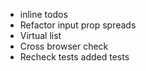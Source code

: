 - inline todos
- Refactor input prop spreads
- Virtual list
- Cross browser check
- Recheck tests added tests
